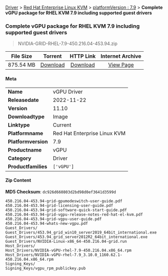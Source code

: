 
[Driver](/README.md)  >  [Red Hat Enterprise Linux KVM](/index/Driver/Red_Hat_Enterprise_Linux_KVM.md)  >  [platformVersion : 7.9](/index/Driver/Red_Hat_Enterprise_Linux_KVM/7.9.md)  >  **Complete vGPU package for RHEL KVM 7.9 including supported guest drivers**


###    Complete vGPU package for RHEL KVM 7.9 including supported guest drivers

> NVIDIA-GRID-RHEL-7.9-450.216.04-453.94.zip   


| **File Size** | **Torrent**  | **HTTP Link** | **Internet Archive** |
|:-------------:|:------------:|:-------------:|:--------------------:|
| 875.54 MB |  [Download](https://archive.org/download/nvgpu_NVIDIA-GRID-RHEL-7.9-450.216.04-453.94.zip/nvgpu_NVIDIA-GRID-RHEL-7.9-450.216.04-453.94.zip_archive.torrent)       | [Download](https://archive.org/compress/nvgpu_NVIDIA-GRID-RHEL-7.9-450.216.04-453.94.zip) | [View Page](https://archive.org/details/nvgpu_NVIDIA-GRID-RHEL-7.9-450.216.04-453.94.zip)       |

#### Meta

<table>
<tr><td><strong>Name</strong></td><td>vGPU Driver</td></tr>
<tr><td><strong>Releasedate</strong></td><td>2022-11-22</td></tr>
<tr><td><strong>Version</strong></td><td>11.10</td></tr>
<tr><td><strong>Downloadtype</strong></td><td>Image</td></tr>
<tr><td><strong>Linktype</strong></td><td>Current</td></tr>
<tr><td><strong>Platformname</strong></td><td>Red Hat Enterprise Linux KVM</td></tr>
<tr><td><strong>Platformversion</strong></td><td>7.9</td></tr>
<tr><td><strong>Productname</strong></td><td>vGPU</td></tr>
<tr><td><strong>Category</strong></td><td>Driver</td></tr>
<tr><td><strong>Productfamilies</strong></td><td><code>['vGPU']</code></td></tr>
</table>

#### Zip Content

**MD5 Checksum**: `dc926d660803d2bd98d0ef3641d3599d`

```text
450.216.04-453.94-grid-gpumodeswitch-user-guide.pdf
450.216.04-453.94-grid-licensing-user-guide.pdf
450.216.04-453.94-grid-software-quick-start-guide.pdf
450.216.04-453.94-grid-vgpu-release-notes-red-hat-el-kvm.pdf
450.216.04-453.94-grid-vgpu-user-guide.pdf
450.216.04-453.94-whats-new-vgpu.pdf
Guest_Drivers/
Guest_Drivers/453.94_grid_win10_server2019_64bit_international.exe
Guest_Drivers/453.94_grid_server2012R2_64bit_international.exe
Guest_Drivers/NVIDIA-Linux-x86_64-450.216.04-grid.run
Host_Drivers/
Host_Drivers/NVIDIA-vGPU-rhel-7.9-450.216.04.x86_64.rpm
Host_Drivers/NVIDIA-vGPU-rhel-7.9_3.10.0_1160.62.1-450.216.04.x86_64.rpm
Signing_Keys/
Signing_Keys/vgpu_rpm_publickey.pub
```